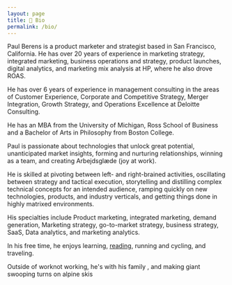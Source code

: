 ```yaml
---
layout: page
title: 💼 Bio
permalink: /bio/
---
```

Paul Berens is a product marketer and strategist based in San Francisco, California. He has over 20 years of experience in marketing strategy, integrated marketing, business operations and strategy, product launches, digital analytics, and marketing mix analysis at HP, where he also drove ROAS.

He has over 6 years of experience in management consulting in the areas of Customer Experience, Corporate and Competitive Strategy, Merger Integration, Growth Strategy, and Operations Excellence at Deloitte Consulting.

He has an MBA from the University of Michigan, Ross School of Business and a Bachelor of Arts in Philosophy from Boston College.

Paul is passionate about technologies that unlock great potential, unanticipated market insights, forming and nurturing relationships, winning as a team, and creating Arbejdsglæde (joy at work).

He is skilled at pivoting between left- and right-brained activities, oscillating between strategy and tactical execution, storytelling and distilling complex technical concepts for an intended audience, ramping quickly on new technologies, products, and industry verticals, and getting things done in highly matrixed environments.

His specialties include Product marketing, integrated marketing, demand generation, Marketing strategy, go-to-market strategy, business strategy, SaaS, Data analytics, and marketing analytics.

In his free time, he enjoys learning, [reading](/books/), running and cycling, and traveling.

Outside of worknot working, he's with his family , and making giant swooping turns on alpine skis